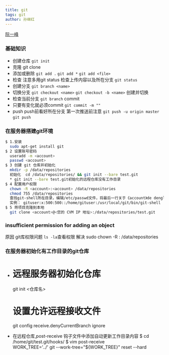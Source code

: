 ```yaml
---
title: git
tags: git
author: 孙继红
---
```

[阮一峰](http://www.ruanyifeng.com/blog/2014/06/git_remote.html)
### 基础知识
* 创建仓库
`git init`
* 克隆
git clone
* 添加或删除
`git add .`   `git add *`  `git add <file>`
* 检查
注意多用git status 检查上传内容以及所在分支
`git status`
* 创建分支
`git branch <name>`
* 切换分支
`git checkout <name>`
`git checkout -b <name>` 创建并切换
* 检查当前分支
`git branch`
commit
* 只要有变化就必须commit
`git commit -m ""`
* push
push前看好所在分支
第一次推送前注意
`git push -u origin master`
`git push`

### 在服务器搭建git环境
```bash
$ 1.安装
  sudo apt-get install git
$ 2 设置账号密码
  useradd -m <account>
  passwd <account>
$ 3 创建 git 仓库并初始化
  mkdir -p /data/repositories
  初始化  cd /data/repositories/ && git init --bare test.git
  * git init --bare test.git初始化的远程仓库没有工作目录
$ 4 配置用户权限
  chown -R <account>:<account> /data/repositories
  chmod 755 /data/repositories
  查找git-shell所在目录，编辑/etc/passwd文件，将最后一行关于《account》de denglu shell配置改为git-shell目录下  使用which git-shell查看文件位置
  实例： gituser:x:500:500::/home/gituser:/usr/local/git/bin/git-shell
$ 5 蒋项目克隆到本地
  git clone <account>@<您的 CVM IP 地址>:/data/repositories/test.git
```

### insufficient permission for adding an object
  原因  git库权限问题  `ls -la`查看权限
  解决  sudo chown -R <account>:<account> /data/repositories

### 在服务器初始化有工作目录的git仓库
* # 远程服务器初始化仓库
   git init <仓库名>
   # 设置允许远程接收文件
   git config receive.denyCurrentBranch ignore

* 在远程仓库,post-receive 钩子文件中添加自动更新工作目录内容
$ cd /home/git/test.git/hooks/
$ vim post-receive  
  WORK_TREE='../'
  git  --work-tree="${WORK_TREE}" reset --hard
